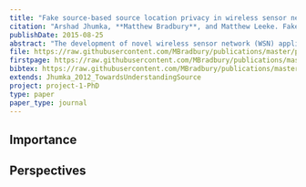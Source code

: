 ```yaml
---
title: "Fake source-based source location privacy in wireless sensor networks"
citation: "Arshad Jhumka, **Matthew Bradbury**, and Matthew Leeke. Fake source-based source location privacy in wireless sensor networks. *Concurrency and Computation: Practice and Experience*, 27(12):2999–3020, 2015. [doi:10.1002/cpe.3242](https://doi.org/10.1002/cpe.3242)."
publishDate: 2015-08-25
abstract: "The development of novel wireless sensor network (WSN) applications, such as asset monitoring, has led to novel reliability requirements. One such property is source location privacy (SLP). The original SLP problem is to protect the location of a source node in a WSN from a single distributed eavesdropper attacker. Several techniques have been proposed to address the SLP problem, and most of them use some form of traffic analysis and engineering to provide enhanced SLP. The use of fake sources is considered to be promising for providing SLP, and several works have investigated the effectiveness of the fake sources approach under various attacker models. However, very little work has been done to understand the theoretical underpinnings of the fake source technique. In this paper, we (i) provide a novel formalisation of the fake sources selection problem; (ii) prove the fake sources selection problem to be NP-complete; (iii) provide parametric heuristics for three different network configurations; and (iv) show that these heuristics provide (near) optimal levels of SLP under appropriate parameterisation. Our results show that fake sources can provide a high level of SLP. Our work is the first to investigate the theoretical underpinnings of the fake source technique."
file: https://raw.githubusercontent.com/MBradbury/publications/master/papers/CCPE2015.pdf
firstpage: https://raw.githubusercontent.com/MBradbury/publications/master/firstpages/CCPE2015.svg
bibtex: https://raw.githubusercontent.com/MBradbury/publications/master/bibtex/Jhumka_2015_Fakesourcebased.bib
extends: Jhumka_2012_TowardsUnderstandingSource
project: project-1-PhD
type: paper
paper_type: journal
---
```


<!-- readmore -->

## Importance

## Perspectives


